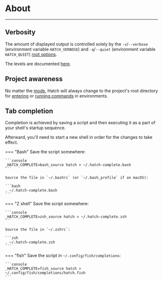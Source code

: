 # About

-----

## Verbosity

The amount of displayed output is controlled solely by the `-v`/`--verbose` (environment variable `HATCH_VERBOSE`) and  `-q`/`--quiet` (environment variable `HATCH_QUIET`) [root options](reference.md#hatch).

The levels are documented [here](../config/hatch.md#terminal).

## Project awareness

No matter the [mode](../config/hatch.md#mode), Hatch will always change to the project's root directory for [entering](../environment.md#entering-environments) or [running commands](../environment.md#command-execution) in environments.

## Tab completion

Completion is achieved by saving a script and then executing it as a part of your shell's startup sequence.

Afterward, you'll need to start a new shell in order for the changes to take effect.

=== "Bash"
    Save the script somewhere:

    ```console
    _HATCH_COMPLETE=bash_source hatch > ~/.hatch-complete.bash
    ```

    Source the file in `~/.bashrc` (or `~/.bash_profile` if on macOS):

    ```bash
    . ~/.hatch-complete.bash
    ```

=== "Z shell"
    Save the script somewhere:

    ```console
    _HATCH_COMPLETE=zsh_source hatch > ~/.hatch-complete.zsh
    ```

    Source the file in `~/.zshrc`:

    ```zsh
    . ~/.hatch-complete.zsh
    ```

=== "fish"
    Save the script in `~/.config/fish/completions`:

    ```console
    _HATCH_COMPLETE=fish_source hatch > ~/.config/fish/completions/hatch.fish
    ```
